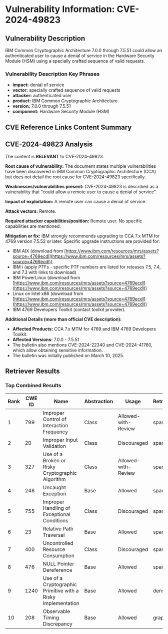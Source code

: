 # Vulnerability Information: CVE-2024-49823

## Vulnerability Description
IBM Common Cryptographic Architecture 7.0.0 through 7.5.51 could allow an authenticated user to cause a denial of service in the Hardware Security Module (HSM) using a specially crafted sequence of valid requests.

### Vulnerability Description Key Phrases
- **impact:** denial of service
- **vector:** specially crafted sequence of valid requests
- **attacker:** authenticated user
- **product:** IBM Common Cryptographic Architecture
- **version:** 7.0.0 through 7.5.51
- **component:** Hardware Security Module (HSM)

## CVE Reference Links Content Summary
## CVE-2024-49823 Analysis

The content is **RELEVANT** to CVE-2024-49823.

**Root cause of vulnerability:**
The document states multiple vulnerabilities have been discovered in IBM Common Cryptographic Architecture (CCA) but does not detail the root cause for CVE-2024-49823 specifically.

**Weaknesses/vulnerabilities present:**
CVE-2024-49823 is described as a vulnerability that "could allow a remote user to cause a denial of service".

**Impact of exploitation:**
A remote user can cause a denial of service.

**Attack vectors:**
Remote.

**Required attacker capabilities/position:**
Remote user. No specific capabilities are mentioned.

**Mitigation or fix:**
IBM strongly recommends upgrading to CCA 7.x MTM for 4769 version 7.5.52 or later.  Specific upgrade instructions are provided for:
*   IBM AIX (download from [https://www.ibm.com/resources/mrs/assets?source=4769ecdl](https://www.ibm.com/resources/mrs/assets?source=4769ecdl))
*   IBM i (apply PTFs - specific PTF numbers are listed for releases 7.5, 7.4, and 7.3 with links to download)
*   IBM PowerLinux (download from [https://www.ibm.com/resources/mrs/assets?source=4769ecdl](https://www.ibm.com/resources/mrs/assets?source=4769ecdl))
*   Linux on Intel x86 (download from [https://www.ibm.com/resources/mrs/assets?source=4769ecdl](https://www.ibm.com/resources/mrs/assets?source=4769ecdl))
*   IBM 4769 Developers Toolkit (contact toolkit provider).

**Additional Details (more than official CVE description):**

*   **Affected Products:** CCA 7.x MTM for 4769 and IBM 4769 Developers Toolkit.
*   **Affected Versions:** 7.0.0 - 7.5.51
*   The bulletin also mentions CVE-2024-22340 and CVE-2024-41760, which allow obtaining sensitive information.
*   The bulletin was initially published on March 10, 2025.

## Retriever Results

### Top Combined Results

| Rank | CWE ID | Name | Abstraction | Usage  | Retrievers | Individual Scores |
|------|--------|------|-------------|-------|------------|-------------------|
| 1 | 799 | Improper Control of Interaction Frequency | Class | Allowed-with-Review | sparse | 0.060 |
| 2 | 20 | Improper Input Validation | Class | Discouraged | sparse | 0.060 |
| 3 | 327 | Use of a Broken or Risky Cryptographic Algorithm | Class | Allowed-with-Review | sparse | 0.060 |
| 4 | 248 | Uncaught Exception | Base | Allowed | sparse | 0.059 |
| 5 | 755 | Improper Handling of Exceptional Conditions | Class | Discouraged | sparse | 0.059 |
| 6 | 23 | Relative Path Traversal | Base | Allowed | sparse | 0.059 |
| 7 | 400 | Uncontrolled Resource Consumption | Class | Discouraged | sparse | 0.058 |
| 8 | 476 | NULL Pointer Dereference | Base | Allowed | sparse | 0.058 |
| 9 | 1240 | Use of a Cryptographic Primitive with a Risky Implementation | Base | Allowed | dense | 0.567 |
| 10 | 208 | Observable Timing Discrepancy | Base | Allowed | graph | 0.002 |

